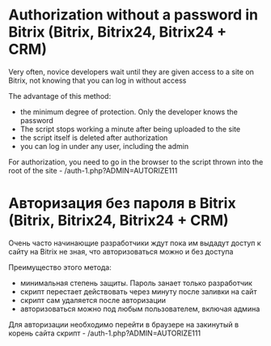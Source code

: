 # Authorization without a password in Bitrix (Bitrix, Bitrix24, Bitrix24 + CRM)

Very often, novice developers wait until they are given access to a site on Bitrix, not knowing that you can log in without access

The advantage of this method:
- the minimum degree of protection. Only the developer knows the password
- The script stops working a minute after being uploaded to the site
- the script itself is deleted after authorization
- you can log in under any user, including the admin

For authorization, you need to go in the browser to the script thrown into the root of the site - /auth-1.php?ADMIN=AUTORIZE111

# Авторизация без пароля в Bitrix (Bitrix, Bitrix24, Bitrix24 + CRM) 

Очень часто начинающие разработчики ждут пока им выдадут доступ к сайту на Bitrix не зная, что авторизоваться можно и без доступа

Преимущество этого метода:
- минимальная степень защиты. Пароль занает только разработчик
- скрипт перестает действовать через минуту после заливки на сайт
- скрипт сам удаляется после авторизации
- авторизоваться можно под любым пользователем, включая админа

Для авторизации необходимо перейти в браузере на закинутый в корень сайта скрипт - /auth-1.php?ADMIN=AUTORIZE111
